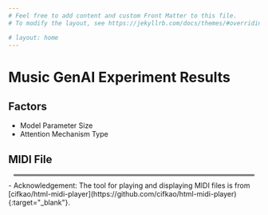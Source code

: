 ```yaml
---
# Feel free to add content and custom Front Matter to this file.
# To modify the layout, see https://jekyllrb.com/docs/themes/#overriding-theme-defaults

# layout: home
---
```


# Music GenAI Experiment Results

## Factors
- Model Parameter Size
- Attention Mechanism Type

## MIDI File
<div style="margin: 10px; border: 2px solid grey; border-radius: 15px;">
  <script src="https://cdn.jsdelivr.net/combine/npm/tone@14.7.58,npm/@magenta/music@1.23.1/es6/core.js,npm/focus-visible@5,npm/html-midi-player@1.5.0"></script>
  <midi-visualizer type="piano-roll" id="myVisualizer"></midi-visualizer>
  <midi-player
    src="{{ site.baseurl }}/midi/layla_non_commercial_sample.mid"
    sound-font visualizer="#myVisualizer">
  </midi-player>
</div>
- Acknowledgement: The tool for playing and displaying MIDI files is from [cifkao/html-midi-player](https://github.com/cifkao/html-midi-player){:target="_blank"}.